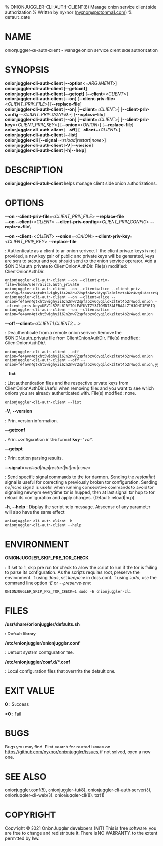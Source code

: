 % ONIONJUGGLER-CLI-AUTH-CLIENT(8) Manage onion service client side authorization
% Written by nyxnor (nyxnor@protonmail.com)
% default_date

# NAME

onionjuggler-cli-auth-client - Manage onion service client side authorization


# SYNOPSIS

**onionjuggler-cli-auth-client** [**--option**<=*ARGUMENT*>]\
**onionjuggler-cli-auth-client [--getconf]**\
**onionjuggler-cli-auth-client [--getopt]** [**--client**=<*CLIENT*>]\
**onionjuggler-cli-auth-client** [**--on**] [**--client-priv-file**=<*CLIENT_PRIV_FILE*>] [**--replace-file**]\
**onionjuggler-cli-auth-client** [**--on**] [**--client**=<*CLIENT*>] [**--client-priv-config**=<*CLIENT_PRIV_CONFIG*>] [**--replace-file**]\
**onionjuggler-cli-auth-client** [**--on**] [**--client**=<*CLIENT*>] [**--client-priv-key**=<*CLIENT_PRIV_KEY*>] [**--onion**=<*ONION*>] [**--replace-file**]\
**onionjuggler-cli-auth-client** [**--off**] [**--client**=<*CLIENT*>]\
**onionjuggler-cli-auth-client** [**--list**]\
**onionjuggler-cli** [**--signal**=<*reload*|*restart*|*none*>]\
**onionjuggler-cli-auth-client** [**-V**|**--version**]\
**onionjuggler-cli-auth-client** [**-h**|**--help**]


# DESCRIPTION

**onionjuggler-cli-atuh-client** helps manage client side onion authorizations.


# OPTIONS

**--on** **--client-priv-file**=<*CLIENT_PRIV_FILE*> **--replace-file**\
**--on** **--client**=<*CLIENT*> **--client-priv-config**=<*CLIENT_PRIV_CONFIG*> **--replace-file**\

**--on** **--client**=<*CLIENT*> **--onion**=<*ONION*> **--client-priv-key**=<*CLIENT_PRIV_KEY*> **--replace-file**

: Authenticate as a client to an onion serivce. If the client private keys is not provided, a new key pair of public and private keys will be generated, keys are sent to stdout and you should send to the onion service operator. Add a $ONION.auth_private to ClientOnionAuthDir. File(s) modified: ClientOnionAuthDir.
```
onionjuggler-cli-auth-client --on --client-priv-file=/home/user/alice.auth_private
onionjuggler-cli-auth-client --on --client=alice --client-priv-config=fe4avn4qtxht5wighyii62n2nw72spfabzv6dyqilokzltet4b2r4wqd:descriptor:x25519:UBVCL52FL6IRYIOLEAYUVTZY3AIOM
onionjuggler-cli-auth-client --on --client=alice --onion=fe4avn4qtxht5wighyii62n2nw72spfabzv6dyqilokzltet4b2r4wqd.onion --client-priv-key=UBVCL52FL6IRYIOLEAYUVTZY3AIOMDI3AIFBAALZ7HJOHIJFVBIQ
onionjuggler-cli-auth-client --on --client=alice --onion=fe4avn4qtxht5wighyii62n2nw72spfabzv6dyqilokzltet4b2r4wqd.onion
```

**--off** **--client**=<*CLIENT1,CLIENT2,...*>

: Deauthenticate from a remote onion serivce. Remove the $ONION.auth_private file from ClientOnionAuthDir. File(s) modified: ClientOnionAuthDir/.
```
onionjuggler-cli-auth-client --off --onion=fe4avn4qtxht5wighyii62n2nw72spfabzv6dyqilokzltet4b2r4wqd.onion
onionjuggler-cli-auth-client --off --onion=fe4avn4qtxht5wighyii62n2nw72spfabzv6dyqilokzltet4b2r4wqd.onion,yyyzxhjk6psc6ul5jnfwloamhtyh7si74b47a3k2q3pskwwxrzhsxmad.onion
```

**--list**

: List authentication files and the respective private keys from ClientOnionAuthDir.Useful when removing files and you want to see which onions you are already authenticated with.  File(s) modified: none.
```
onionjuggler-cli-auth-client --list
```

**-V**, **--version**

: Print version information.

**--getconf**

: Print configuration in the format **key**="*val*".

**--getopt**

: Print option parsing results.

**--signal**=<*reload*|*hup*|*restart*|*int*|*no*|*none*>

: Send specific signal commands to the tor daemon. Sending the _restart|int_ signal is useful for correcting a previously broken tor configuration. Sending _no|none_ signal is useful when running consecutive commands to avoid tor signaling newnym everytime tor is hupped, then at last signal tor hup to tor reload its configuration and apply changes. (Default: reload|hup).

**-h**, **--help**
: Display the script help message. Abscense of any parameter will also have the same effect.
```
onionjuggler-cli-auth-client -h
onionjuggler-cli-auth-client --help
```


# ENVIRONMENT

**ONIONJUGGLER_SKIP_PRE_TOR_CHECK**

: If set to 1, skip pre run tor check to allow the script to run if the tor is failing to parse its configuration. As the scripts requires root, preserve the environment. If using _doas_, set _keepenv_ in doas.conf. If using _sudo_, use the command line option _-E_ or _--preserve-env_:
```
ONIONJUGGLER_SKIP_PRE_TOR_CHECK=1 sudo -E onionjuggler-cli
```


# FILES

**/usr/share/onionjuggler/defaults.sh**

: Default library

**/etc/onionjuggler/onionjuggler.conf**

: Default system configuration file.

**/etc/onionjuggler/conf.d/\*.conf**

: Local configuration files that overrrite the default one.


# EXIT VALUE

**0**
: Success

**>0**
: Fail


# BUGS

Bugs you may find. First search for related issues on https://github.com/nyxnor/onionjuggler/issues, if not solved, open a new one.


# SEE ALSO

onionjuggler.conf(5), onionjuggler-tui(8), onionjuggler-cli-auth-server(8), onionjuggler-cli-web(8), onionjuggler-cli(8), tor(1)


# COPYRIGHT

Copyright  ©  2021  OnionJuggler developers (MIT)
This is free software: you are free to change and redistribute it.  There is NO WARRANTY, to the extent permitted by law.
